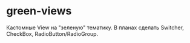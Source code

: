 # green-views
Кастомные View на "зеленую" тематику. В планах сделать Switcher, CheckBox, RadioButton/RadioGroup. 
